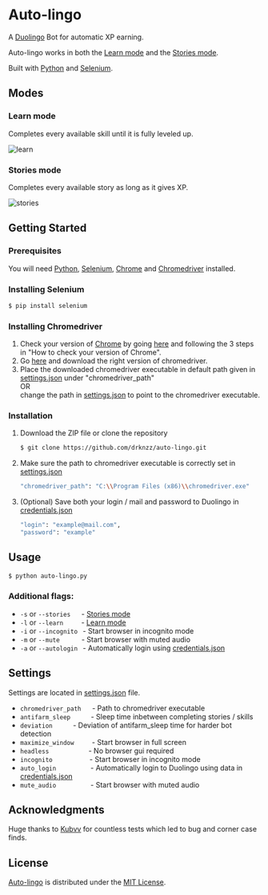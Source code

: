 <!-- ABOUT THE PROJECT -->
# Auto-lingo
A <a href="https://www.duolingo.com/" target="_blank">Duolingo</a> Bot for automatic XP earning.

Auto-lingo works in both the [Learn mode](#learn-mode) and the [Stories mode](#stories-mode).

Built with [Python](https://www.python.org/) and [Selenium](https://www.selenium.dev/).

## Modes
   
### Learn mode
Completes every available skill until it is fully leveled up.
<br>

![learn](https://user-images.githubusercontent.com/65187002/126021764-1e29e0fd-54a4-4041-91ce-ea0e6e68c09e.gif)
 
### Stories mode
Completes every available story as long as it gives XP.
<br>

![stories](https://user-images.githubusercontent.com/65187002/126019082-07b89071-cce6-4a92-a826-d539d9f09ca1.gif)

<!-- GETTING STARTED -->
## Getting Started

<!-- To get a local copy up and running follow these simple steps. -->

### Prerequisites
You will need [Python](https://www.python.org/), [Selenium](https://www.selenium.dev/), [Chrome](https://www.google.com/intl/en_en/chrome/) and [Chromedriver](https://chromedriver.chromium.org/downloads) installed.

### Installing Selenium
   ```sh
   $ pip install selenium
   ```
   
### Installing Chromedriver
1. Check your version of [Chrome](https://www.google.com/intl/en_en/chrome/) by going [here](https://www.google.com/chrome/update/) and following the 3 steps in "How to check your version of Chrome".
2. Go [here](https://chromedriver.chromium.org/downloads) and download the right version of chromedriver.
3. Place the downloaded chromedriver executable in default path given in [settings.json](https://github.com/drknzz/auto-lingo/blob/main/settings.json) under "chromedriver_path" <br>OR<br>change the path in [settings.json](https://github.com/drknzz/auto-lingo/blob/main/settings.json) to point to the chromedriver executable.

### Installation

1. Download the ZIP file or clone the repository

   ```sh
   $ git clone https://github.com/drknzz/auto-lingo.git
   ```
2. Make sure the path to chromedriver executable is correctly set in [settings.json](https://github.com/drknzz/auto-lingo/blob/main/settings.json)
   ```sh
   "chromedriver_path": "C:\\Program Files (x86)\\chromedriver.exe"
   ```
3. (Optional) Save both your login / mail and password to Duolingo in [credentials.json](https://github.com/drknzz/auto-lingo/blob/main/credentials.json)
   ```sh
   "login": "example@mail.com",
   "password": "example"
   ```

<!-- USAGE EXAMPLES -->
## Usage
   ```sh
   $ python auto-lingo.py
   ```
### Additional flags:
   * ``-s`` or ``--stories`` &emsp; - [Stories mode](#stories-mode)
   * ``-l`` or ``--learn`` &emsp;&emsp; - [Learn mode](#learn-mode)
   * ``-i`` or ``--incognito`` &thinsp; - Start browser in incognito mode
   * ``-m`` or ``--mute`` &emsp;&emsp;&thinsp;&thinsp;&thinsp; - Start browser with muted audio
   * ``-a`` or ``--autologin`` &thinsp; - Automatically login using [credentials.json](https://github.com/drknzz/auto-lingo/blob/main/credentials.json)
   
## Settings
Settings are located in [settings.json](https://github.com/drknzz/auto-lingo/blob/main/settings.json) file.

* `chromedriver_path` &emsp; - Path to chromedriver executable
* `antifarm_sleep` &emsp;&emsp;&thinsp;&thinsp; - Sleep time inbetween completing stories / skills
* `deviation` &emsp;&emsp;&thinsp;&thinsp; - Deviation of antifarm_sleep time for harder bot detection
* `maximize_window` &emsp;&emsp; - Start browser in full screen
* `headless` &emsp;&emsp;&emsp;&emsp;&thinsp;&thinsp;&thinsp;&thinsp;&thinsp;&thinsp; - No browser gui required
* `incognito` &emsp;&emsp;&emsp;&emsp;&thinsp;&thinsp;&thinsp;&thinsp; - Start browser in incognito mode
* `auto_login` &emsp;&emsp;&emsp;&emsp;&thinsp;&thinsp; - Automatically login to Duolingo using data in [credentials.json](https://github.com/drknzz/auto-lingo/blob/main/credentials.json)
* `mute_audio` &emsp;&emsp;&emsp;&emsp;&thinsp;&thinsp; - Start browser with muted audio

## Acknowledgments
Huge thanks to [Kubvv](https://github.com/Kubvv) for countless tests which led to bug and corner case finds.

<!-- LICENSE -->
## License

[Auto-lingo](#auto-lingo) is distributed under the [MIT License](https://github.com/drknzz/auto-lingo/blob/main/LICENSE).
